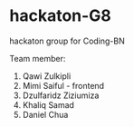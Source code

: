 # hackaton-G8
hackaton group for Coding-BN

Team member: 
1) Qawi Zulkipli
2) Mimi Saiful - frontend
3) Dzulfaridz Ziziumiza
4) Khaliq Samad
5) Daniel Chua


